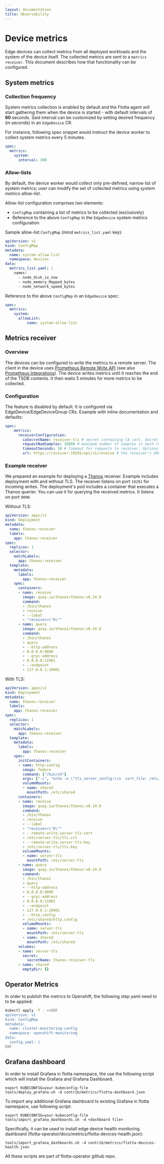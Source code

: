 ```yaml
---
layout: documentation
title: Observability
---
```


# Device metrics

Edge devices can collect metrics from all deployed workloads and the system of
the device itself. The collected metrics are sent to a `metrics receiver`. This
document describes how that functionality can be configured.

## System metrics

### Collection frequency

System metrics collection is enabled by default and the Flotta agent will start
gathering them when the device is started - with default intervals of **60**
seconds. Said interval can be customized by setting desired frequency (in
seconds) in an `EdgeDevice` CR.

For instance, following spec snippet would instruct the device worker to collect
system metrics every 5 minutes.

```yaml
spec:
  metrics:
    system:
      interval: 300
```

### Allow-lists

By default, the device worker would collect only pre-defined, narrow list of
system metrics; user can modify the set of collected metrics using *system
metrics allow-list*.

Allow-list configuration comprises two elements:
 - `ConfigMap` containing a list of metrics to be collected (exclusively)
 - Reference to the above `ConfigMap` in the `EdgeDevice` system metrics configuration

Sample allow-list `ConfigMap` (mind `metrics_list.yaml` key):

```yaml
apiVersion: v1
kind: ConfigMap
metadata:
  name: system-allow-list
  namespace: devices
data:
  metrics_list.yaml: |
    names:
      - node_disk_io_now
      - node_memory_Mapped_bytes
      - node_network_speed_bytes
```

Reference to the above `ConfigMap` in an `EdgeDevice` spec:

```yaml
spec:
  metrics:
    system:
      allowList: 
          name: system-allow-list
```
## Metrics receiver

### Overview

The devices can be configured to write the metrics to a remote server. The
client in the device uses [Prometheus Remote Write
API](https://docs.google.com/document/d/1LPhVRSFkGNSuU1fBd81ulhsCPR4hkSZyyBj1SZ8fWOM/edit#heading=h.p12mxouu8g0h)
(see also [Prometheus
Integrations](https://prometheus.io/docs/operating/integrations/)). The device
writes metrics until it reaches the end of the TSDB contents. It then waits 5
minutes for more metrics to be collected.

### Configuration

The feature is disabled by default. It is configured via
EdgeDevice/EdgeDeviceGroup CRs. Example with inline documentation and defaults:

```yaml
spec:
    metrics:
      receiverConfiguration:
        caSecretName: receiver-tls # secret containing CA cert. Secret key is 'ca.crt'. Optional
        requestNumSamples: 10000 # maximum number of samples in each request from device to receiver. Optional
        timeoutSeconds: 10 # timeout for requests to receiver. Optional
        url: https://receiver:19291/api/v1/receive # the receiver's URL. Used to indicate HTTP/HTTPS. Set to empty in order to disable writing to receiver
```

### Example receiver

We prepared an example for deploying a [Thanos](https://thanos.io) receiver.
Example includes deployment with and without TLS. The receiver listens on port
`19291` for incoming writes. The deployment's pod includes a container that
executes a Thanos querier. You can use it for querying the received metrics. It
listens on port `9090`.

Without TLS:
```yaml
apiVersion: apps/v1
kind: Deployment
metadata:
  name: thanos-receiver
  labels:
    app: thanos-receiver
spec:
  replicas: 1
  selector:
    matchLabels:
      app: thanos-receiver
  template:
    metadata:
      labels:
        app: thanos-receiver
    spec:
      containers:
      - name: receive
        image: quay.io/thanos/thanos:v0.24.0
        command:
        - /bin/thanos
        - receive
        - --label
        - "receiver=\"0\""
      - name: query
        image: quay.io/thanos/thanos:v0.24.0
        command:
        - /bin/thanos
        - query
        - --http-address
        - 0.0.0.0:9090
        - --grpc-address
        - 0.0.0.0:11901
        - --endpoint
        - 127.0.0.1:10901
```

With TLS:
```yaml
apiVersion: apps/v1
kind: Deployment
metadata:
  name: thanos-receiver
  labels:
    app: thanos-receiver
spec:
  replicas: 1
  selector:
    matchLabels:
      app: thanos-receiver
  template:
    metadata:
      labels:
        app: thanos-receiver
    spec:
      initContainers:
      - name: http-config
        image: fedora
        command: ["/bin/sh"]
        args: ["-c", "echo -e \"tls_server_config:\\n  cert_file: /etc/server-tls/tls.crt\\n  key_file: /etc/server-tls/tls.key\" > /etc/shared/http.config"]
        volumeMounts:
        - name: shared
          mountPath: /etc/shared
      containers:
      - name: receive
        image: quay.io/thanos/thanos:v0.24.0
        command:
        - /bin/thanos
        - receive
        - --label
        - "receiver=\"0\""
        - --remote-write.server-tls-cert
        - /etc/server-tls/tls.crt
        - --remote-write.server-tls-key
        - /etc/server-tls/tls.key
        volumeMounts:
        - name: server-tls
          mountPath: /etc/server-tls
      - name: query
        image: quay.io/thanos/thanos:v0.24.0
        command:
        - /bin/thanos
        - query
        - --http-address
        - 0.0.0.0:9090
        - --grpc-address
        - 0.0.0.0:11901
        - --endpoint
        - 127.0.0.1:10901
        - --http.config
        - /etc/shared/http.config
        volumeMounts:
        - name: server-tls
          mountPath: /etc/server-tls
        - name: shared
          mountPath: /etc/shared
      volumes:
      - name: server-tls
        secret:
          secretName: thanos-receiver-tls
      - name: shared
        emptyDir: {}
```

## Operator Metrics

In order to publish the metrics to Openshift, the following step yaml need to to
be applied:

```bash
kubectl apply -f - <<EOF
apiVersion: v1
kind: ConfigMap
metadata:
  name: cluster-monitoring-config
  namespace: openshift-monitoring
data:
  config.yaml: |
EOF
```

## Grafana dashboard 
In order to install Grafana in flotta namespace, the use the following script
which will install the Grafana and Grafana Dashboard.

```shell
export KUBECONFIG=your-kubeconfig-file
tools/deploy_grafana.sh -d contrib/metrics/flotta-dashboard.json
```

To import any additional Grafana dashboard to existing Grafana in flotta
namespace, use following script:
```shell
export KUBECONFIG=your-kubeconfig-file
tools/import_grafana_dashboards.sh -d <dashboard file>
```

Specifically, it can be used to install edge device health monitoring
dashboard (flotta-operator/docs/metrics/flotta-devices-health.json):

```shell
tools/import_grafana_dashboards.sh -d contrib/metrics/flotta-devices-health.json
```

All these scripts are part of flotta-operator github repo.
